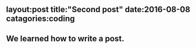 layout:post
title:"Second post"
date:2016-08-08
catagories:coding
---

## We learned how to write a post.
